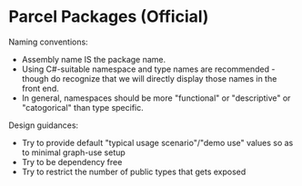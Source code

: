 # Parcel Packages (Official)

Naming conventions:

* Assembly name IS the package name.
* Using C#-suitable namespace and type names are recommended - though do recognize that we will directly display those names in the front end.
* In general, namespaces should be more "functional" or "descriptive" or "catogorical" than type specific.

Design guidances:

* Try to provide default "typical usage scenario"/"demo use" values so as to minimal graph-use setup
* Try to be dependency free
* Try to restrict the number of public types that gets exposed